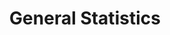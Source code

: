 ---
title: "General Statistics"
description: "Provides sales metrics for different sales teams within the company."
pubDate: "Dec 22 2023"
heroImage: "/app-09.png"

tags: ['HTML', 'BOOTSTRAP', 'LARAVEL', 'MYSQL', 'SQLSERVER', 'DOCKER']
---
